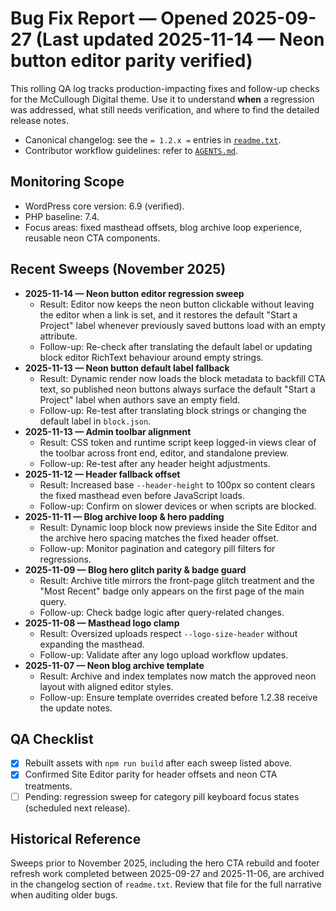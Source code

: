 # Bug Fix Report — Opened 2025-09-27 (Last updated 2025-11-14 — Neon button editor parity verified)

This rolling QA log tracks production-impacting fixes and follow-up checks for the McCullough Digital theme. Use it to understand **when** a regression was addressed, what still needs verification, and where to find the detailed release notes.

- Canonical changelog: see the `= 1.2.x =` entries in [`readme.txt`](readme.txt).
- Contributor workflow guidelines: refer to [`AGENTS.md`](AGENTS.md).

## Monitoring Scope
- WordPress core version: 6.9 (verified).
- PHP baseline: 7.4.
- Focus areas: fixed masthead offsets, blog archive loop experience, reusable neon CTA components.

## Recent Sweeps (November 2025)
- **2025-11-14 — Neon button editor regression sweep**
  - Result: Editor now keeps the neon button clickable without leaving the editor when a link is set, and it restores the default "Start a Project" label whenever previously saved buttons load with an empty attribute.
  - Follow-up: Re-check after translating the default label or updating block editor RichText behaviour around empty strings.
- **2025-11-13 — Neon button default label fallback**
  - Result: Dynamic render now loads the block metadata to backfill CTA text, so published neon buttons always surface the default "Start a Project" label when authors save an empty field.
  - Follow-up: Re-test after translating block strings or changing the default label in `block.json`.
- **2025-11-13 — Admin toolbar alignment**
  - Result: CSS token and runtime script keep logged-in views clear of the toolbar across front end, editor, and standalone preview.
  - Follow-up: Re-test after any header height adjustments.
- **2025-11-12 — Header fallback offset**
  - Result: Increased base `--header-height` to 100px so content clears the fixed masthead even before JavaScript loads.
  - Follow-up: Confirm on slower devices or when scripts are blocked.
- **2025-11-11 — Blog archive loop & hero padding**
  - Result: Dynamic loop block now previews inside the Site Editor and the archive hero spacing matches the fixed header offset.
  - Follow-up: Monitor pagination and category pill filters for regressions.
- **2025-11-09 — Blog hero glitch parity & badge guard**
  - Result: Archive title mirrors the front-page glitch treatment and the "Most Recent" badge only appears on the first page of the main query.
  - Follow-up: Check badge logic after query-related changes.
- **2025-11-08 — Masthead logo clamp**
  - Result: Oversized uploads respect `--logo-size-header` without expanding the masthead.
  - Follow-up: Validate after any logo upload workflow updates.
- **2025-11-07 — Neon blog archive template**
  - Result: Archive and index templates now match the approved neon layout with aligned editor styles.
  - Follow-up: Ensure template overrides created before 1.2.38 receive the update notes.

## QA Checklist
- [x] Rebuilt assets with `npm run build` after each sweep listed above.
- [x] Confirmed Site Editor parity for header offsets and neon CTA treatments.
- [ ] Pending: regression sweep for category pill keyboard focus states (scheduled next release).

## Historical Reference
Sweeps prior to November 2025, including the hero CTA rebuild and footer refresh work completed between 2025-09-27 and 2025-11-06, are archived in the changelog section of `readme.txt`. Review that file for the full narrative when auditing older bugs.
